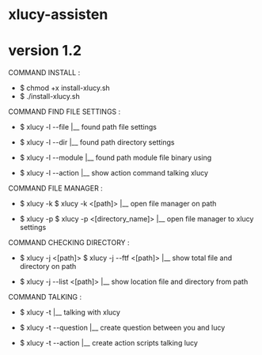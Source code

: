 # xlucy-assisten
# version 1.2

COMMAND INSTALL :
- $ chmod +x install-xlucy.sh
- $ ./install-xlucy.sh

COMMAND FIND FILE SETTINGS :
- $ xlucy -l --file
  |__ found path file settings
  
- $ xlucy -l --dir
  |__ found path directory settings
  
- $ xlucy -l --module
  |__ found path module file binary using
  
- $ xlucy -l --action
  |__ show action command talking xlucy
  
COMMAND FILE MANAGER :
- $ xlucy -k
  $ xlucy -k <[path]>
  |__ open file manager on path
  
- $ xlucy -p
  $ xlucy -p <[directory_name]>
  |__ open file manager to xlucy settings
  
COMMAND CHECKING DIRECTORY :
- $ xlucy -j <[path]>
  $ xlucy -j --ftf <[path]>
  |__ show total file and directory on path
  
- $ xlucy -j --list <[path]>
  |__ show location file and directory from path
  
COMMAND TALKING :
- $ xlucy -t
  |__ talking with xlucy
  
- $ xlucy -t --question
  |__ create question between you and lucy
  
- $ xlucy -t --action
  |__ create action scripts talking lucy
